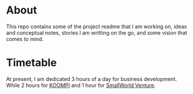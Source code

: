 # About 

This repo contains some of the project readme that I am working on, ideas and conceptual notes, stories I am writting on the go, and some vision that comes to mind.

# Timetable

At present, I am dedicated 3 hours of a day for business development. While 2 hours for [KOOMPI](https://koompi.com) and 1 hour for [SmallWorld Venture](https://smallworldventure.com). 

